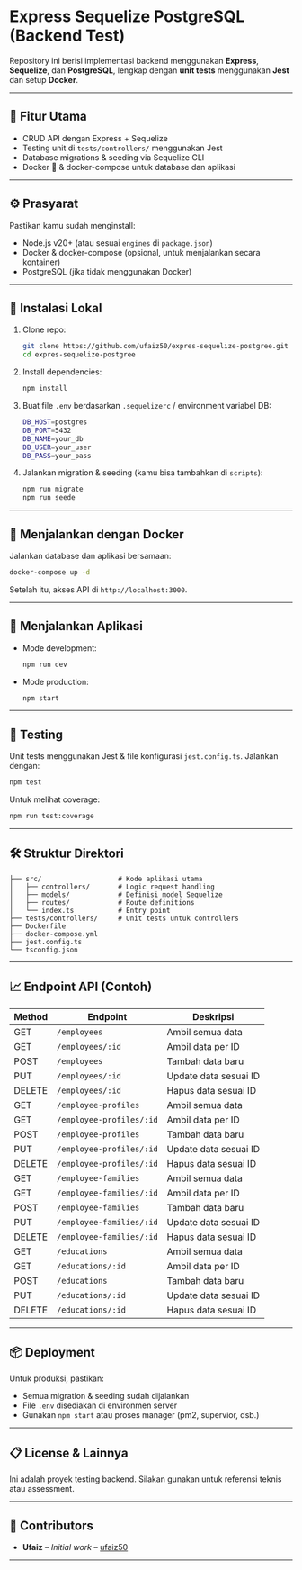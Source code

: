 # Express Sequelize PostgreSQL (Backend Test)

Repository ini berisi implementasi backend menggunakan **Express**, **Sequelize**, dan **PostgreSQL**, lengkap dengan **unit tests** menggunakan **Jest** dan setup **Docker**.

---

## 🎯 Fitur Utama

- CRUD API dengan Express + Sequelize
- Testing unit di `tests/controllers/` menggunakan Jest
- Database migrations & seeding via Sequelize CLI
- Docker 🐳 & docker-compose untuk database dan aplikasi

---

## ⚙️ Prasyarat

Pastikan kamu sudah menginstall:
- Node.js v20+ (atau sesuai `engines` di `package.json`)
- Docker & docker-compose (opsional, untuk menjalankan secara kontainer)
- PostgreSQL (jika tidak menggunakan Docker)

---

## 🚀 Instalasi Lokal

1. Clone repo:
   ```bash
   git clone https://github.com/ufaiz50/expres-sequelize-postgree.git
   cd expres-sequelize-postgree
   ```

2. Install dependencies:
   ```bash
   npm install
   ```

3. Buat file `.env` berdasarkan `.sequelizerc` / environment variabel DB:
   ```bash
   DB_HOST=postgres
   DB_PORT=5432
   DB_NAME=your_db
   DB_USER=your_user
   DB_PASS=your_pass
   ```

4. Jalankan migration & seeding (kamu bisa tambahkan di `scripts`):
   ```bash
   npm run migrate
   npm run seede
   ```

---

## 🐳 Menjalankan dengan Docker

Jalankan database dan aplikasi bersamaan:
```bash
docker-compose up -d
```
Setelah itu, akses API di `http://localhost:3000`.

---

## 🔧 Menjalankan Aplikasi

- Mode development:
  ```bash
  npm run dev
  ```
- Mode production:
  ```bash
  npm start
  ```

---

## 🧪 Testing

Unit tests menggunakan Jest & file konfigurasi `jest.config.ts`. Jalankan dengan:
```bash
npm test
```
Untuk melihat coverage:
```bash
npm run test:coverage
```

---

## 🛠️ Struktur Direktori

```
├── src/                   # Kode aplikasi utama
│   ├── controllers/       # Logic request handling
│   ├── models/            # Definisi model Sequelize
│   ├── routes/            # Route definitions
│   └── index.ts           # Entry point
├── tests/controllers/     # Unit tests untuk controllers
├── Dockerfile
├── docker-compose.yml
├── jest.config.ts
└── tsconfig.json
```

---

## 📈 Endpoint API (Contoh)

| Method | Endpoint         | Deskripsi                     |
|--------|------------------|-------------------------------|
| GET    | `/employees`                   | Ambil semua data              |
| GET    | `/employees/:id`               | Ambil data per ID             |
| POST   | `/employees`                   | Tambah data baru              |
| PUT    | `/employees/:id`               | Update data sesuai ID         |
| DELETE | `/employees/:id`               | Hapus data sesuai ID          |
| GET    | `/employee-profiles`           | Ambil semua data              |
| GET    | `/employee-profiles/:id`       | Ambil data per ID             |
| POST   | `/employee-profiles`           | Tambah data baru              |
| PUT    | `/employee-profiles/:id`       | Update data sesuai ID         |
| DELETE | `/employee-profiles/:id`       | Hapus data sesuai ID          |
| GET    | `/employee-families`           | Ambil semua data              |
| GET    | `/employee-families/:id`       | Ambil data per ID             |
| POST   | `/employee-families`           | Tambah data baru              |
| PUT    | `/employee-families/:id`       | Update data sesuai ID         |
| DELETE | `/employee-families/:id`       | Hapus data sesuai ID          |
| GET    | `/educations`                  | Ambil semua data              |
| GET    | `/educations/:id`              | Ambil data per ID             |
| POST   | `/educations`                  | Tambah data baru              |
| PUT    | `/educations/:id`              | Update data sesuai ID         |
| DELETE | `/educations/:id`              | Hapus data sesuai ID          |
 
---

## 📦 Deployment

Untuk produksi, pastikan:
- Semua migration & seeding sudah dijalankan
- File `.env` disediakan di environmen server
- Gunakan `npm start` atau proses manager (pm2, supervior, dsb.)

---

## 📋 License & Lainnya

Ini adalah proyek testing backend. Silakan gunakan untuk referensi teknis atau assessment.

---

## 🧾 Contributors

- **Ufaiz** – _Initial work_ – [ufaiz50](https://github.com/ufaiz50)

---

